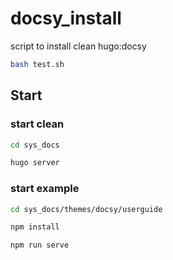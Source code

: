# docsy_install
script to install clean hugo:docsy


```bash
bash test.sh
```

## Start

### start clean
```bash
cd sys_docs
```

```bash
hugo server
```

### start example
```bash
cd sys_docs/themes/docsy/userguide
```

```bash
npm install
```

```bash
npm run serve
```
